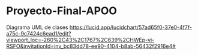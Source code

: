 # Proyecto-Final-APOO

Diagrama UML de clases
https://lucid.app/lucidchart/57ad65f0-37e0-4f7f-a75c-9c7424c6ead1/edit?viewport_loc=-260%2C43%2C1767%2C639%2CHWEp-vi-RSFO&invitationId=inv_bc83dd78-ee90-4104-b8ab-56432f2916e4#
